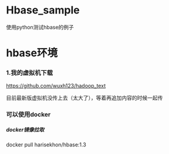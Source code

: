 # Hbase_sample
使用python测试hbase的例子

# hbase环境
### 1.我的虚拟机下载
https://github.com/wuxh123/hadoop_text

目前最新版虚拟机没传上去（太大了），等着再追加内容的时候一起传

### 可以使用docker
##### docker镜像拉取
docker pull harisekhon/hbase:1.3

